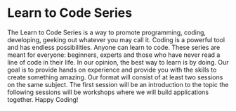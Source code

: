 # Learn to Code Series
The Learn to Code Series is a way to promote programming, coding, developing, geeking out whatever you may call it. Coding is a powerful tool and has endless possibilities. Anyone can learn to code. These series are meant for everyone: beginners, experts and those who have never read a line of code in their life. In our opinion, the best way to learn is by doing. Our goal is to provide hands on experience and provide you with the skills to create something amazing. Our format will consist of at least two sessions on the same subject. The first session will be an introduction to the topic the following sessions will be workshops where we will build applications together. Happy Coding! 
